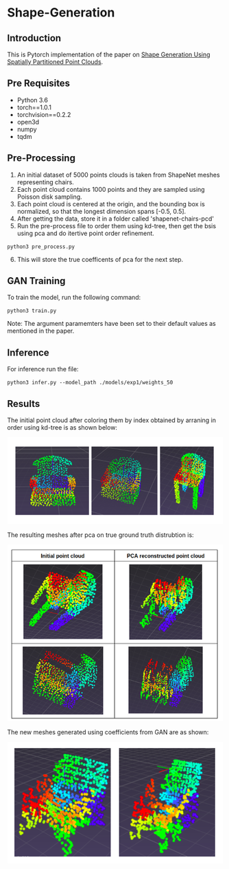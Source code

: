 # Shape-Generation

## Introduction

This is Pytorch implementation of the paper on [Shape Generation Using Spatially
Partitioned Point Clouds](https://arxiv.org/pdf/1707.06267.pdf). 

## Pre Requisites

* Python 3.6
* torch==1.0.1
* torchvision==0.2.2
* open3d
* numpy
* tqdm

## Pre-Processing

1. An initial dataset of 5000 points clouds is taken from ShapeNet meshes representing chairs. 
2. Each point cloud contains 1000 points and they are sampled using Poisson disk sampling.
3. Each point cloud is centered at the origin, and the bounding box is normalized, so that the longest dimension spans [-0.5, 0.5]. 
4. After getting the data, store it in a folder called 'shapenet-chairs-pcd'
5. Run the pre-process file to order them using kd-tree, then get the bsis using pca and do itertive point order refinement.

```
python3 pre_process.py
``` 

6. This will store the true coefficents of pca for the next step.

## GAN Training

To train the model, run the following command:
```
python3 train.py 
```

Note: The argument paramemters have been set to their default values as mentioned in the paper.


## Inference

For inference run the file:

```
python3 infer.py --model_path ./models/exp1/weights_50
```

## Results

The initial point cloud after coloring them by index obtained by arraning in order using kd-tree is as shown below:

![](img/kd_tree_result.png)

The resulting meshes after pca on true ground truth distrubtion is:

![](img/pca_reconstruction.png)

The new meshes generated using coefficients from GAN are as shown:

![](img/gan_result.png) 